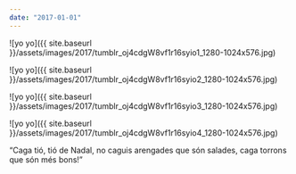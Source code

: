 ```yaml
---
date: "2017-01-01"
---
```


![yo yo]({{ site.baseurl }}/assets/images/2017/tumblr_oj4cdgW8vf1r16syio1_1280-1024x576.jpg)

![yo yo]({{ site.baseurl }}/assets/images/2017/tumblr_oj4cdgW8vf1r16syio2_1280-1024x576.jpg)

![yo yo]({{ site.baseurl }}/assets/images/2017/tumblr_oj4cdgW8vf1r16syio3_1280-1024x576.jpg)

![yo yo]({{ site.baseurl }}/assets/images/2017/tumblr_oj4cdgW8vf1r16syio4_1280-1024x576.jpg)

“Caga tió, tió de Nadal, no caguis arengades que són salades, caga torrons que són més bons!”
